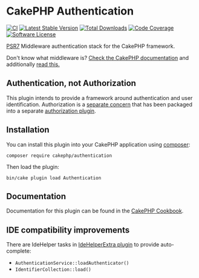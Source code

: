 # CakePHP Authentication

[![CI](https://github.com/cakephp/authentication/actions/workflows/ci.yml/badge.svg)](https://github.com/cakephp/authentication/actions/workflows/ci.yml)
[![Latest Stable Version](https://img.shields.io/github/v/release/cakephp/authentication?sort=semver&style=flat-square)](https://packagist.org/packages/cakephp/authentication)
[![Total Downloads](https://img.shields.io/packagist/dt/cakephp/authentication?style=flat-square)](https://packagist.org/packages/cakephp/authentication/stats)
[![Code Coverage](https://img.shields.io/coveralls/cakephp/authentication/master.svg?style=flat-square)](https://coveralls.io/r/cakephp/authentication?branch=master)
[![Software License](https://img.shields.io/badge/license-MIT-brightgreen.svg?style=flat-square)](LICENSE)

[PSR7](https://www.php-fig.org/psr/psr-7/) Middleware authentication stack for the CakePHP framework.

Don't know what middleware is? [Check the CakePHP documentation](https://book.cakephp.org/4/en/controllers/middleware.html) and additionally [read this.](https://philsturgeon.uk/php/2016/05/31/why-care-about-php-middleware/)

## Authentication, not Authorization

This plugin intends to provide a framework around authentication and user
identification. Authorization is a [separate
concern](https://en.wikipedia.org/wiki/Separation_of_concerns) that has been
packaged into a separate [authorization plugin](https://github.com/cakephp/authorization).

## Installation

You can install this plugin into your CakePHP application using
[composer](https://getcomposer.org):

```
composer require cakephp/authentication
```

Then load the plugin:
```
bin/cake plugin load Authentication
```

## Documentation

Documentation for this plugin can be found in the [CakePHP Cookbook](https://book.cakephp.org/authentication/3/en/).

## IDE compatibility improvements

There are IdeHelper tasks in [IdeHelperExtra plugin](https://github.com/dereuromark/cakephp-ide-helper-extra/) to provide auto-complete:
- `AuthenticationService::loadAuthenticator()`
- `IdentifierCollection::load()`
